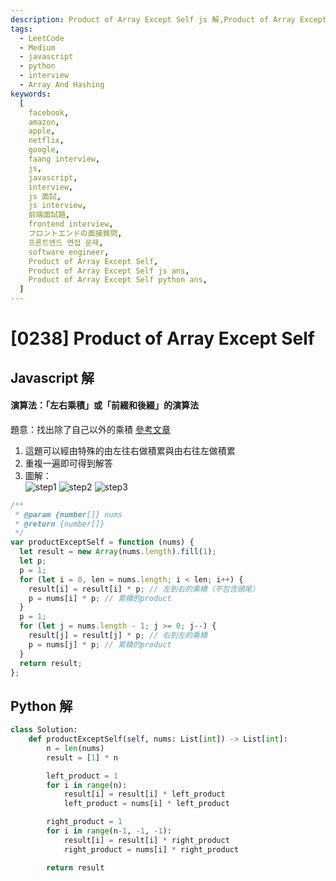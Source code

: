 ```yaml
---
description: Product of Array Except Self js 解,Product of Array Except Self python 解
tags:
  - LeetCode
  - Medium
  - javascript
  - python
  - interview
  - Array And Hashing
keywords:
  [
    facebook,
    amazon,
    apple,
    netflix,
    google,
    faang interview,
    js,
    javascript,
    interview,
    js 面試,
    js interview,
    前端面試題,
    frontend interview,
    フロントエンドの面接質問,
    프론트엔드 면접 문제,
    software engineer,
    Product of Array Except Self,
    Product of Array Except Self js ans,
    Product of Array Except Self python ans,
  ]
---
```


# [0238] Product of Array Except Self

## Javascript 解

#### 演算法：「左右乘積」或「前綴和後綴」的演算法
題意：找出除了自己以外的乘積
[參考文章](https://englishandcoding.pixnet.net/blog/post/34138027-leetcode-%E7%AD%86%E8%A8%98%EF%BC%8D238.-product-of-array-except-self)

1. 這題可以經由特殊的由左往右做積累與由右往左做積累
2. 重複一遍即可得到解答
3. 圖解：  
   ![step1](https://pic.pimg.tw/englishandcoding/1617012618-673295502-g_n.png)
   ![step2](https://pic.pimg.tw/englishandcoding/1617012835-27634056-g_n.png)
   ![step3](https://pic.pimg.tw/englishandcoding/1617012901-1785488147-g_n.png)

```javascript
/**
 * @param {number[]} nums
 * @return {number[]}
 */
var productExceptSelf = function (nums) {
  let result = new Array(nums.length).fill(1);
  let p;
  p = 1;
  for (let i = 0, len = nums.length; i < len; i++) {
    result[i] = result[i] * p; // 左到右的乘積（不包含頭尾）
    p = nums[i] * p; // 累積的product
  }
  p = 1;
  for (let j = nums.length - 1; j >= 0; j--) {
    result[j] = result[j] * p; // 右到左的乘積
    p = nums[j] * p; // 累積的product
  }
  return result;
};
```

## Python 解

```python
class Solution:
    def productExceptSelf(self, nums: List[int]) -> List[int]:
        n = len(nums)
        result = [1] * n

        left_product = 1
        for i in range(n):
            result[i] = result[i] * left_product
            left_product = nums[i] * left_product

        right_product = 1
        for i in range(n-1, -1, -1):
            result[i] = result[i] * right_product
            right_product = nums[i] * right_product

        return result
```
